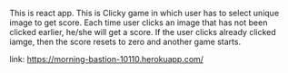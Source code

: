 This is react app.
This is Clicky game in which user has to select unique image to get score. Each time user clicks an image that has not been clicked earlier, he/she will get a score. If the user clicks already clicked iamge, then the score resets to zero and another game starts.

link: https://morning-bastion-10110.herokuapp.com/